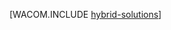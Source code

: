<properties linkid="dev-net-fundamentals-hybrid-solutions" urlDisplayName="Hybrid Solutions" pageTitle="Windows Azure Service Bus - Windows Azure fundamentals" metaKeywords="Azure hybrid applications, Azure on-premises applications, Azure service bus, Azure service bus basics" description="An introduction to different ways you can use the Service Bus to connect Windows Azure applications to other software." metaCanonical="" services="service-bus" documentationCenter=".NET" title="" authors=""  solutions="" writer="" manager="" editor=""  />







[WACOM.INCLUDE [hybrid-solutions](../includes/hybrid-solutions.md)]
